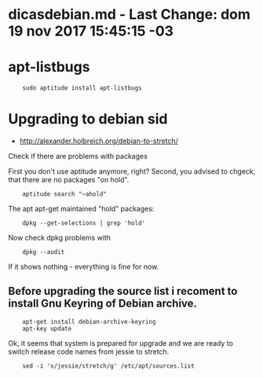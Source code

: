 # dicasdebian.md - Last Change: dom 19 nov 2017 15:45:15 -03

# apt-listbugs

		sudo aptitude install apt-listbugs

# Upgrading to debian sid
+ http://alexander.holbreich.org/debian-to-stretch/

Check if there are problems with packages

First you don't use aptitude anymore, right? Second, you advised to chgeck, that there are no packages "on hold".

		aptitude search "~ahold"

The apt apt-get maintained "hold" packages:

		dpkg --get-selections | grep 'hold'

Now check dpkg problems with

		dpkg --audit

If it shows nothing - everything is fine for now.

## Before upgrading the source list i recoment to install Gnu Keyring of Debian archive.

		apt-get install debian-archive-keyring
		apt-key update

Ok, it seems that system is prepared for upgrade and we are ready to switch release code names from jessie to stretch.

		sed -i 's/jessie/stretch/g' /etc/apt/sources.list
